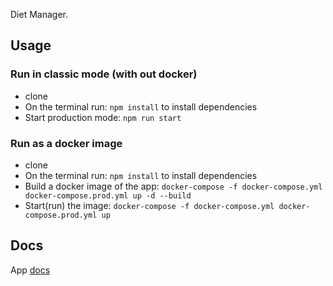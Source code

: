 
Diet Manager. 
## Usage
### Run in classic mode (with out docker)

- clone
- On the terminal run: `npm install` to install dependencies
- Start production mode: `npm run start`

### Run as a docker image
- clone
- On the terminal run: `npm install` to install dependencies
- Build a docker image of the app: `docker-compose -f docker-compose.yml docker-compose.prod.yml up -d --build`
- Start(run) the image: `docker-compose -f docker-compose.yml docker-compose.prod.yml up`

## Docs
App [docs](https://documenter.getpostman.com/view/11042977/UVXhpwM2)